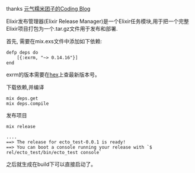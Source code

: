 thanks [元气糯米团子的Coding Blog](http://developerworks.github.io/2015/01/05/elixir-release-manager/)

Elixir发布管理器(Elixir Release Manager)是一个Elixir任务模块,用于把一个完整Elixir项目打包为一个.tar.gz文件用于发布和部署.

首先, 需要在mix.exs文件中添加如下依赖:

```
defp deps do
    [{:exrm, "~> 0.14.16"}]
end
```

exrm的版本需要在[hex](https://hex.pm/packages?_utf8=%E2%9C%93&search=exrm&sort=downloads)上查最新版本号。


下载依赖,并编译

```
mix deps.get
mix deps.compile
```

发布项目

```
mix release

....
==> The release for ecto_test-0.0.1 is ready!
==> You can boot a console running your release with `$ rel/ecto_test/bin/ecto_test console`
```

之后就生成在build下可以直接启动了。



